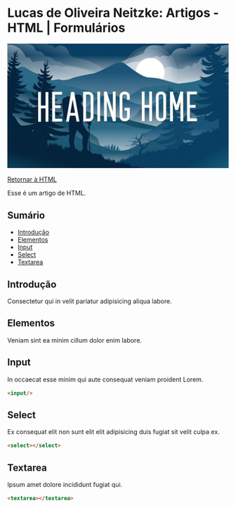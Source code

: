 # Lucas de Oliveira Neitzke: Artigos - HTML | Formulários

<img src="./img/header.jpg"/>

[Retornar à HTML](./html.md)

Esse é um artigo de HTML.

## Sumário

- [Introdução](#teste)
- [Elementos](#teste)
- [Input](#teste)
- [Select](#teste)
- [Textarea](#teste)

## Introdução

Consectetur qui in velit pariatur adipisicing aliqua labore.

## Elementos

Veniam sint ea minim cillum dolor enim labore.

## Input

In occaecat esse minim qui aute consequat veniam proident Lorem.

```html
<input/>
```

## Select

Ex consequat elit non sunt elit elit adipisicing duis fugiat sit velit culpa ex.

```html
<select></select>
```

## Textarea

Ipsum amet dolore incididunt fugiat qui.

```html
<textarea></textarea>
```